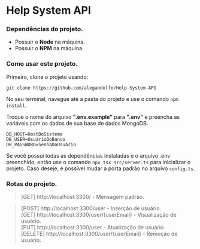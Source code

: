 # Help System API

### Dependências do projeto.
- Possuir o **Node** na máquina.
- Possuir o **NPM** na máquina.

### Como usar este projeto.
Primeiro, clone o projeto usando:
```
git clone https://github.com/alegandolfo/Help-System-API
```
No seu terminal, navegue até a pasta do projeto e use o comando `npm install`.

Troque o nome do arquivo **".env.example"** para **".env"** e preencha as variáveis com os dados de sua base de dados MongoDB.
```
DB_HOST=HostDoSistema
DB_USER=UsuárioDoBanco
DB_PASSWORD=SenhaDoUsuário
```

Se você possui todas as dependências instaladas e o arquivo .env preenchido, então use o comando `npx tsx src/server.ts` para inicializar o projeto. Caso deseje, é possível mudar a porta padrão no arquivo `config.ts`.


### Rotas do projeto.
> [GET] http://localhost:3300/ - Mensagem padrão.  

> [POST] http://localhost:3300/user - Inserção de usuário.  
> [GET] http://localhost:3300/user/{userEmail} - Visualização de usuário.  
> [PUT] http://localhost:3300/user - Atualização de usuário.  
> [DELETE] http://localhost:3300/user/{userEmail} - Remoção de usuário.  